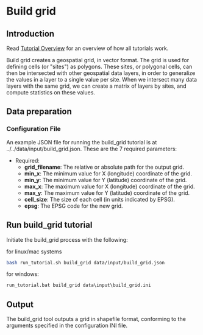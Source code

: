 # Build grid

## Introduction

Read [Tutorial Overview](../tutorial/w1_overview.md) for an overview of how all 
tutorials work. 

Build grid creates a geospatial grid, in vector format.  The grid is used for defining
cells (or "sites") as polygons.  These sites, or polygonal cells, can then be 
intersected with other geospatial data layers, in order to generalize the values in a 
layer to a single value per site.  When we intersect many data layers with the same 
grid, we can create a matrix of layers by sites, and compute statistics on these values.  

## Data preparation

### Configuration File
An example JSON file for running the build_grid tutorial is at 
../../data/input/build_grid.json. These are the 7 required parameters:

* Required: 
  * **grid_filename**: The relative or absolute path for the output grid.
  * **min_x**: The minimum value for X (longitude) coordinate of the grid.
  * **min_y**: The minimum value for Y (latitude) coordinate of the grid.
  * **max_x**: The maximum value for X (longitude) coordinate of the grid.
  * **max_y**: The maximum value for Y (latitude) coordinate of the grid.
  * **cell_size**: The size of each cell (in units indicated by EPSG).
  * **epsg**: The EPSG code for the new grid.


## Run build_grid tutorial
Initiate the build_grid process with the following:

for linux/mac systems
```zsh
bash run_tutorial.sh build_grid data/input/build_grid.json
```

for windows: 
```cmd
run_tutorial.bat build_grid data\input\build_grid.ini
```

## Output
The build_grid tool outputs a grid in shapefile format, conforming to the arguments specified
in the configuration INI file.
